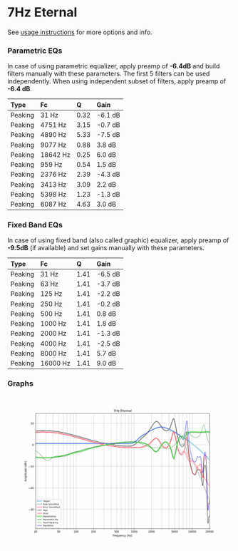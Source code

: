 # 7Hz Eternal
See [usage instructions](https://github.com/jaakkopasanen/AutoEq#usage) for more options and info.

### Parametric EQs
In case of using parametric equalizer, apply preamp of **-6.4dB** and build filters manually
with these parameters. The first 5 filters can be used independently.
When using independent subset of filters, apply preamp of **-6.4 dB**.

| Type    | Fc       |    Q | Gain    |
|:--------|:---------|:-----|:--------|
| Peaking | 31 Hz    | 0.32 | -6.1 dB |
| Peaking | 4751 Hz  | 3.15 | -0.7 dB |
| Peaking | 4890 Hz  | 5.33 | -7.5 dB |
| Peaking | 9077 Hz  | 0.88 | 3.8 dB  |
| Peaking | 18642 Hz | 0.25 | 6.0 dB  |
| Peaking | 959 Hz   | 0.54 | 1.5 dB  |
| Peaking | 2376 Hz  | 2.39 | -4.3 dB |
| Peaking | 3413 Hz  | 3.09 | 2.2 dB  |
| Peaking | 5398 Hz  | 1.23 | -1.3 dB |
| Peaking | 6087 Hz  | 4.63 | 3.0 dB  |

### Fixed Band EQs
In case of using fixed band (also called graphic) equalizer, apply preamp of **-9.5dB**
(if available) and set gains manually with these parameters.

| Type    | Fc       |    Q | Gain    |
|:--------|:---------|:-----|:--------|
| Peaking | 31 Hz    | 1.41 | -6.5 dB |
| Peaking | 63 Hz    | 1.41 | -3.7 dB |
| Peaking | 125 Hz   | 1.41 | -2.2 dB |
| Peaking | 250 Hz   | 1.41 | -0.2 dB |
| Peaking | 500 Hz   | 1.41 | 0.8 dB  |
| Peaking | 1000 Hz  | 1.41 | 1.8 dB  |
| Peaking | 2000 Hz  | 1.41 | -1.3 dB |
| Peaking | 4000 Hz  | 1.41 | -2.5 dB |
| Peaking | 8000 Hz  | 1.41 | 5.7 dB  |
| Peaking | 16000 Hz | 1.41 | 9.0 dB  |

### Graphs
![](./7Hz%20Eternal.png)